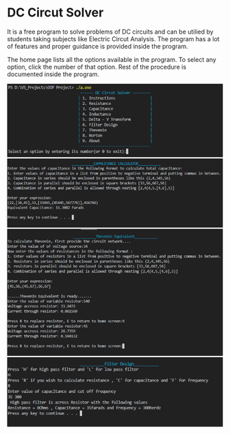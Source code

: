 # DC Circut Solver

It is a free program to solve problems of DC circuits and can be utilied by students taking subjects
like Electric Circut Analysis. The program has a lot of features and proper guidance is provided inside
the program. 

The home page lists all the options available in the program. To select any option, click the number
of that option. Rest of the procedure is documented inside the program. 

![Interface](https://github.com/M-Rashid-Ali-Khan/DC_Circuit_Solver/blob/main/Interface.png)
![Capacitance](https://github.com/M-Rashid-Ali-Khan/DC_Circuit_Solver/blob/main/capacitance.png)
![Thevenien](https://github.com/M-Rashid-Ali-Khan/DC_Circuit_Solver/blob/main/Thevenein.png)
![Filter](https://github.com/M-Rashid-Ali-Khan/DC_Circuit_Solver/blob/main/Filter.png)
